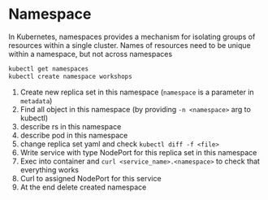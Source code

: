 # Namespace
In Kubernetes, namespaces provides a mechanism for isolating groups of resources within a single cluster. Names of resources need to be unique within a namespace, but not across namespaces

```sh
kubectl get namespaces
kubectl create namespace workshops
```

1. Create new replica set in this namespace (`namespace` is a parameter in `metadata`)
2. Find all object in this namespace (by providing `-n <namespace>` arg to kubectl)
3. describe rs in this namespace
4. describe pod in this namespace
5. change replica set yaml and check `kubectl diff -f <file>`
6. Write service with type NodePort for this replica set in this namespace
7. Exec into container and `curl <service_name>.<namespace>` to check that everything works
8. Curl to assigned NodePort for this service
9. At the end delete created namespace
